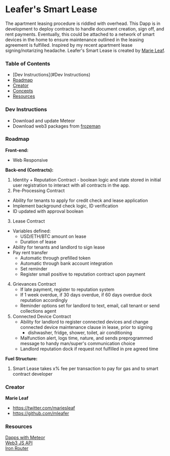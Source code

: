# Leafer's Smart Lease

The apartment leasing procedure is riddled with overhead. This Dapp is in development to deploy contracts to handle document creation, sign off, and rent payments. Eventually, this could be attached to a network of smart devices in the home to ensure maintenance outlined in the leasing agreement is fulfilled. Inspired by my recent apartment lease signing/notarizing headache.
Leafer's Smart Lease is created by [Marie Leaf](https://twitter.com/mariesleaf).


### Table of Contents

* [Dev Instructions](#Dev Instructions)
* [Roadmap](#roadmap)
* [Creator](#creator)
* [Concepts](#concepts)
* [Resources](#Resources)

### Dev Instructions
- Download and update Meteor
- Download web3 packages from [frozeman](https://github.com/frozeman/simple-dapp-example/tree/master/app/.meteor)

### Roadmap

**Front-end:**  
- Web Responsive


**Back-end (Contracts):**  
1. Identity + Reputation Contract - boolean logic and state stored in initial user registration to interact with all contracts in the app.  
2. Pre-Processing Contract  
* Ability for tenants to apply for credit check and lease application  
* Implement background check logic, ID verification
* ID updated with approval boolean   
3. Lease Contract  
* Variables defined:  
    - USD/ETH/BTC amount on lease  
    - Duration of lease  
* Ability for tenants and landlord to sign lease  
* Pay rent transfer  
    - Automatic through prefilled token  
    - Automatic through bank account integration  
    - Set reminder  
    - Register small positive to reputation contract upon payment  
4. Grievances Contract
    - If late payment, register to reputation system
    - If 1 week overdue, if 30 days overdue, if 60 days overdue dock reputation accordingly  
    - Reminder options set for landlord to text, email, call tenant or send collections agent  
5. Connected Device Contract  
    - Ability for landlord to register connected devices and change connected device maintenance clause in lease, prior to signing  
        + dishwasher, fridge, shower, toilet, air conditioning
    - Malfunction alert, logs time, nature, and sends preprogrammed message to handy man/super's communication choice  
    - Landlord reputation dock if request not fulfilled in pre agreed time  

**Fuel Structure:**  
1. Smart Lease takes x% fee per transaction to pay for gas and to smart contract developer  

### Creator
**Marie Leaf**

* <https://twitter.com/mariesleaf>
* <https://github.com/mleafer>


### Resources

[Dapps with Meteor](https://github.com/ethereum/wiki/wiki/Dapp-using-Meteor)  
[Web3 JS API](https://github.com/ethereum/wiki/wiki/JavaScript-API)  
[Iron Router](https://github.com/iron-meteor/iron-router)  

